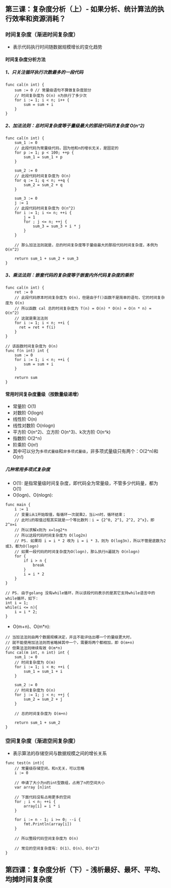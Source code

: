 ## 第三课：复杂度分析（上）- 如果分析、统计算法的执行效率和资源消耗？

### 时间复杂度（渐进时间复杂度）
- 表示代码执行时间随数据规模增长的变化趋势
#### 时间复杂度分析方法
##### 1、只关注循环执行次数最多的一段代码
```
func cal(n int) {
    sum := 0 // 常量级语句不算做复杂度部分
    // 时间复杂度为 O(n) n为执行了多少次
    for i := 1; i < n; i++ {
        sum = sum + i
    }
}
```

##### 2、加法法则：总时间复杂度等于量级最大的那段代码的复杂度 O(n^2)
```
func cal(n int) {
    sum_1 := 0
    // 此段代码为常量级代码，因为他和n的增长无关，是固定的
    for p := 1; p < 100; ++p {
        sum_1 = sum_1 + p
    }

    sum_2 := 0
    // 此段代码时间复杂度为 O(n)
    for q := 1; q < n; ++q {
        sum_2 = sum_2 + q
    }

    sum_3 := 0
    j := 1
    // 此段代码时间复杂度为 O(n^2)
    for i := 1; i <= n; ++i {
        j = 1
        for ; j <= n; ++j {
            sum_3 = sum_3 + i * j
        }
    }

    // 那么加法法则就是，总的时间复杂度等于量级最大的那段代码时间复杂度，本例为 O(n^2)

    return sum_1 + sum_2 + sum_3
}
```

##### 3、乘法法则：嵌套代码的复杂度等于嵌套内外代码复杂度的乘积
```
func cal(n int) {
    ret := 0
    // 此段代码原本时间复杂度为 O(n)，但是由于f()函数不是简单的语句，它的时间复杂度为 O(n)
    // 所以函数 cal 总的时间复杂度为 T(n) = O(n) * O(n) = O(n * n) = O(n^2)
    // 这就是乘法法则
    for i := 1; i < n; ++i {
      ret = ret + f(i)
    }
}

// 该函数时间复杂度为 O(n)
func f(n int) int {
    sum := 0
    for i := 1; i < n; ++i {
        sum = sum + i
    }

    return sum
}
```

#### 常用时间复杂度量级（按数量级递增）
- 常量阶 O(1)
- 对数阶 O(logn)
- 线性阶 O(n)
- 线性对数阶 O(nlogn)
- 平方阶 O(n^2)、立方阶 O(n^3)、k次方阶 O(n^k)
- 指数阶 O(2^n)
- 阶乘阶 O(n!)
- 其中可以分为`多项式量级`和`非多项式量级`，非多项式量级只有两个：O(2^n)和O(n!)

##### 几种常用多项式复杂度
- O(1): 是指常量级时间复杂度，即代码全为常量级，不管多少代码量，都为 O(1)
- O(logn)、O(nlogn):
```
func main {
    i := 1
    // 变量i从1开始取值，每循环一次就乘2，当i>n时，循环结束；
    // 此时i的取值过程其实就是一个等比数列：i = {2^0, 2^1, 2^2, 2^x}，即 2^x=i
    // 所以求解x则为 x=log2*n
    // 所以这段代码时间复杂度为 O(log2n)
    // PS. 如果将 i = i * 2 改为 i = i * 3，则为 O(log3n)，所以不管是底数为2或3，都为O(logn)
    // 如果一段代码的时间复杂度为O(logn)，那么执行n遍就为 O(nlogn)
    for {
        if i > n {
            break
        }
        i = i * 2
    }
}

// PS. 由于golang 没有while循环，所以该段代码表示的是其它支持while语言中的while循环，如下:
int i = 1;
while(i <= n){
    i = i * 2;
}
```
- O(m+n)、O(m*n):
```
// 当加法法则由两个数据规模决定，并且不能评估出哪一个的量级更大时，
// 就不能使用加法法则而省略掉其中一个，需要将两个都相加，即 O(m+n)
// 但乘法法则继续有效 O(m*n)
func cal(m int, n int) int {
    sum_1 := 0
    // 时间复杂度为 O(m)
    for i := 1; i < m; ++i {
        sum_1 = sum_1 + i
    }

    sum_2 := 0
    // 时间复杂度为 O(n)
    for j := 1; j < n; ++j {
        sum_2 = sum_2 + j
    }

    // 总的时间复杂度为 O(m+n)

    return sum_1 + sum_2
}

```

### 空间复杂度（渐进空间复杂度）
- 表示算法的存储空间与数据规模之间的增长关系
```
func test(n int){
    // 常量级存储空间，和n无关，可以忽略
    i := 0

    // 申请了大小为n的int型数组，占用了n的空间大小
    var array [n]int

    // 下面代码没有占用更多的空间
    for ; i < n; ++i {
        array[i] = i * i
    }

    for i := n - 1; i >= 0; --i {
        fmt.Println(array[i])
    }

    // 所以整段代码空间复杂度为 O(n)

    // 常见的空间复杂度有: O(1)、O(n)、O(n^2)
}
```


## 第四课：复杂度分析（下）- 浅析最好、最坏、平均、均摊时间复杂度
